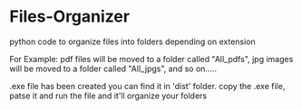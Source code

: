 # Files-Organizer
python code to organize files into folders depending on extension

For Example: pdf files will be moved to a folder called "All_pdfs", jpg images will be moved to a folder called "All_jpgs", and so on.....

.exe file has been created you can find it in 'dist' folder. 
copy the .exe file, patse it and run the file and it'll organize your folders
